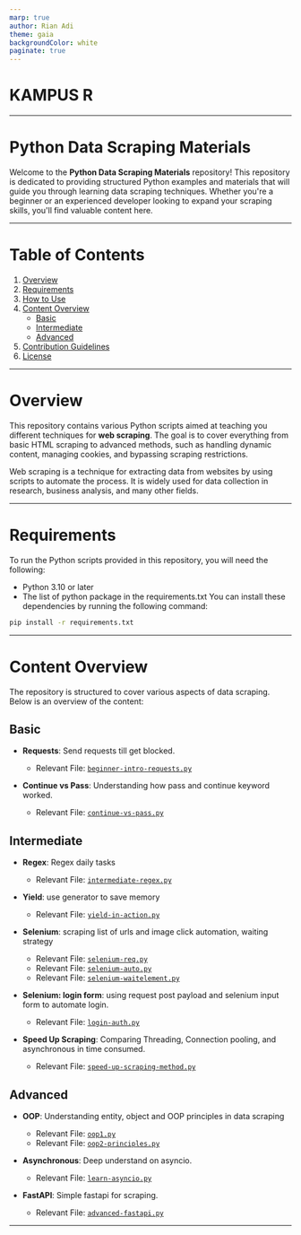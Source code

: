 ```yaml
---
marp: true
author: Rian Adi
theme: gaia
backgroundColor: white
paginate: true
---
```

<!-- _backgroundColor: grey -->
<!-- _color: white -->
<!-- _paginate: false -->

# KAMPUS R

---
# Python Data Scraping Materials

Welcome to the **Python Data Scraping Materials** repository! This repository is dedicated to providing structured Python examples and materials that will guide you through learning data scraping techniques. Whether you're a beginner or an experienced developer looking to expand your scraping skills, you'll find valuable content here.

---

# Table of Contents
1. [Overview](#overview)
2. [Requirements](#requirements)
3. [How to Use](#how-to-use)
4. [Content Overview](#content-overview)
    - [Basic](#basic)
    - [Intermediate](#intermediate)
    - [Advanced](#advanced)
5. [Contribution Guidelines](#contribution-guidelines)
6. [License](#license)

---
# Overview
This repository contains various Python scripts aimed at teaching you different techniques for **web scraping**. The goal is to cover everything from basic HTML scraping to advanced methods, such as handling dynamic content, managing cookies, and bypassing scraping restrictions.

Web scraping is a technique for extracting data from websites by using scripts to automate the process. It is widely used for data collection in research, business analysis, and many other fields.

---
# Requirements
To run the Python scripts provided in this repository, you will need the following:
- Python 3.10 or later
- The list of python package in the requirements.txt
You can install these dependencies by running the following command:
```bash
pip install -r requirements.txt
```
---
# Content Overview
The repository is structured to cover various aspects of data scraping. Below is an overview of the content:

## Basic
- **Requests**: Send requests till get blocked.
  - Relevant File: [`beginner-intro-requests.py`](./basics/beginner-intro-requests.py)

- **Continue vs Pass**: Understanding how pass and continue keyword worked.
  - Relevant File: [`continue-vs-pass.py`](./basics/continue-vs-pass.py)

## Intermediate
- **Regex**: Regex daily tasks
  - Relevant File: [`intermediate-regex.py`](./intermediate/intermediate-regex.py)

- **Yield**: use generator to save memory
  - Relevant File: [`yield-in-action.py`](./intermediate/yield-in-action.py)

- **Selenium**: scraping list of urls and image click automation, waiting strategy
  - Relevant File: [`selenium-req.py`](./intermediate/selenium-req.py)
  - Relevant File: [`selenium-auto.py`](./intermediate/selenium-auto-click.py)
  - Relevant File: [`selenium-waitelement.py`](./intermediate/selenium-waitelement.py) 

- **Selenium: login form**: using request post payload and selenium input form to automate login.
  - Relevant File: [`login-auth.py`](./intermediate/login-auth.py)

- **Speed Up Scraping**: Comparing Threading, Connection pooling, and asynchronous in time consumed.
  - Relevant File: [`speed-up-scraping-method.py`](./intermediate/speed-up-scraping-method.py)

## Advanced
- **OOP**: Understanding entity, object and OOP principles in data scraping
  - Relevant File: [`oop1.py`](./advanced/oop1.py)
  - Relevant File: [`oop2-principles.py`](./advanced/oop2-principles.py)

- **Asynchronous**: Deep understand on asyncio.
  - Relevant File: [`learn-asyncio.py`](./advanced/learn-asyncio.py)

- **FastAPI**: Simple fastapi for scraping.
  - Relevant File: [`advanced-fastapi.py`](./advanced/advanced-fastapi.py)
---